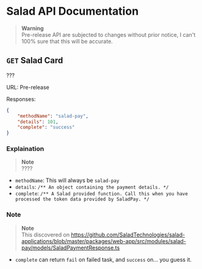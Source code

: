 # Salad API Documentation

> **Warning** <br>
> Pre-release API are subjected to changes without prior notice, I can't 100% sure that this will be accurate.

## `GET` Salad Card
???

URL: Pre-release

Responses:
```json
{
    "methodName": "salad-pay",
    "details": 101,
    "complete": "success"
}
```

### Explaination
> **Note** <br>
> ????
* `methodName`: This will always be `salad-pay`
* `details`: `/** An object containing the payment details. */`
* `complete`: `/** A Salad provided function. Call this when you have processed the token data provided by SaladPay. */`

### Note
> **Note** <br>
> This discovered on https://github.com/SaladTechnologies/salad-applications/blob/master/packages/web-app/src/modules/salad-pay/models/SaladPaymentResponse.ts
* `complete` can return `fail` on failed task, and `success` on... you guess it.
